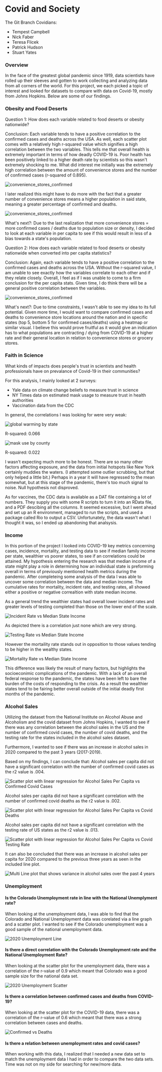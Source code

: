 # Covid and Society

The Git Branch Covidians:

- Tempest Campbell
- Nick Faber
- Teresa Flicek
- Patrick Hudson
- Stuart Yates

### Overview

In the face of the greatest global pandemic since 1919, data scientists have rolled up their sleeves and gotten to work collecting and analyzing data from all corners of the world. For this project, we each picked a topic of interest and looked for datasets to compare with data on Covid-19, mostly from Johns Hopkins. Below are some of our findings.

### Obesity and Food Deserts

Question 1: How does each variable related to food deserts or obesity nationwide?

Conclusion: Each variable tends to have a positive correlation to the confirmed cases and deaths across the USA. As well, each scatter plot comes with a relatively high r-squared value which signifies a high correlation between the two variables. This tells me that overall health is extremely important in terms of how deadly COVID-19 is. Poor health has been positively linked to a higher death rate by scientists so this wasn't extremely shocking to me. What did interest me initially was the extremely high correlation between the amount of convenience stores and the number of confirmed cases (r-squared of 0.895). 

![convenience_stores_confirmed](Nutrition/Output/ConvenienceStoresConfirmedActual.png)


I later realized this might have to do more with the fact that a greater number of convenience stores means a higher population in said state, meaning a greater percentage of confirmed and deaths. 

![convenience_stores_confirmed](Nutrition/Output/ConvenienceStoresConfirmed.png)

What's next?: Due to the last realization that more convenience stores = more confirmed cases / deaths due to population size or density, I decided to look at each variable in per capita to see if this would result in less of a bias towards a state's population.

Question 2: How does each variable related to food deserts or obesity nationwide when converted into per capita statistics?

Conclusion: Again, each variable tends to have a positive correlation to the confirmed cases and deaths across the USA. Without the r-squared value, I am unable to see exactly how the variables correlate to each other and if they relate closely. Overall, I feel as if I was unable to come to a firm conclusion for the per capita stats. Given time, I do think there will be a general positive correlation between the variables.

![convenience_stores_confirmed](Top5StatesConfObese.png)

What's next?: Due to time constraints, I wasn't able to see my idea to its full potential. Given more time, I would want to compare confirmed cases and deaths to convenience store locations around the nation and in specific states (top 5, bottom 5 for confirmed cases/deaths) using a heatmap or similar visual. I believe this would prove fruitful as it would give an indication has to what populations are contracting / dying from COVID-19 at a higher rate and their general location in relation to convenience stores or grocery stores.

### Faith in Science

What kinds of impacts does people's trust in scientists and health professionals have on prevalance of Covid-19 in their communities?

For this analysis, I mainly looked at 2 surveys:

- Yale data on climate change beliefs to measure trust in science
- NY Times data on estimated mask usage to measure trust in health authorities
- Vaccination data from the CDC

In general, the correlations I was looking for were very weak:

![global warming by state](Science/output/cases-vs-gw-by-state.png)

R-squared: 0.066

![mask use by county](Science/output/cases-vs-masks-by-county.png)

R-squared: 0.022

I wasn't expecting much more to be honest. There are so many other factors affecting exposure, and the data from initial hotspots like New York certainly muddies the waters. (I attempted some outlier scrubbing, but that only helped a little bit.) Perhaps in a year it will have regressed to the mean somewhat, but at this stage of the pandemic, there's too much signal to noise. Null hypothesis not disproved.

As for vaccines, the CDC data is available as a DAT file containing a lot of numbers. They supply you with some R scripts to turn it into an RData file, and a PDF descibing all the columns. It seemed excessive, but I went ahead and set up an R environment, managed to run the scripts, and used a package called Rio to output a CSV. Unfortunately, the data wasn't what I thought it was, so I ended up abandoning that analsysis.

### Income

In this portion of the project I looked into COVID-19 key metrics concerning cases, incidence, mortality, and testing data to see if median family income per state, wealthier vs poorer states, to see if an correlations could be attained. My hypothesis entering the research was that median income of a state might play a role in determining how an individual state is preforming overall in terms of previously mentioned health metrics during the pandemic. After completeing some analysis of the data I was able to uncover some correlation between the data and median income. The cumulative rates for mortality, incident rate, and testing rates, all showed either a positive or negative correaltion with state median income. 

As a general trend the wealthier states had overall lower incident rates and greater levels of testing completed than those on the lower end of the scale.

![Incident Rate vs Median State Income](MedianIncome/Output/Incident_rate_scatter.png)

As depicted there is a correlation just none which are very strong.

![Testing Rate vs Median State Income](MedianIncome/Output/testing_rate_scatter.png)

However the mortaility rate stands out in opposition to those values tending to be higher in the wealthy states. 

![Mortality Rate vs Median State Income](MedianIncome/Output/mortality_rate_scatter.png)

This difference was likely the result of many factors, but highlights the socioeconimic complications of the pandemic. With a lack of an overall federal response to the pandemic, the states have been left to bare the burden of the costs of responding to the crisis. As a result the wealthier states tend to be fairing better overall outside of the initial deadly first months of the pandemic. 

### Alcohol Sales

Utilizing the dataset from the National Institute on Alcohol Abuse and Alcoholism and the covid dataset from Johns Hopkins, I wanted to see if there was any correlation between the alcohol sales in the US and the number of confirmed covid cases, the number of covid deaths, and the testing rate for the states included in the alcohol sales dataset.

Furthermore, I wanted to see if there was an increase in alcohol sales in 2020 compared to the past 3 years (2017-2019).

Based on my findings, I can conclude that:
Alcohol sales per capita did not have a significant correlation with the number of confirmed covid cases as the r2 value is .004. 

![Scatter plot with linear regression for Alcohol Sales Per Capita vs Confirmed Covid Cases](AlcoholSales/Output/Alc-Sales-PerCapita-vs-Confirmed-Cases.png)

Alcohol sales per capita did not have a significant correlation with the number of confirmed covid deaths as the r2 value is .002. 

![Scatter plot with linear regression for Alcohol Sales Per Capita vs Covid Deaths](AlcoholSales/Output/Alc-Sales-PerCapita-vs-Covid-Deaths.png)

Alcohol sales per capita did not have a significant correlation with the testing rate of US states as the r2 value is .013.

![Scatter plot with linear regression for Alcohol Sales Per Capita vs Covid Testing Rate](AlcoholSales/Output/Alc-Sales-PerCapita-vs-Testing-Rate.png)

It can also be concluded that there was an increase in alcohol sales per capita for 2020 compared to the previous three years as seen in the included line plot.

![Multi Line plot that shows variance in alcohol sales over the past 4 years](AlcoholSales/Output/Alc-Sales-PerCapita-past-4-years.png)

### Unemployment
#### Is the Colorado Unemployment rate in line with the National Unemplyment rate?
When looking at the unemployment data, I was able to find that the Colorado and National Unemployment data was corelated via a line graph and a scatter plot. I wanted to see if the Colorado unemployment was a good sample of the national unemployment data.

![2020 Unemployment Line](/Unemployment/Output/2020_National_and_Colorado_UnemploymentRates.png)

#### Is there a direct correlation with the Colorado Unemployment rate and the National Unemployment Rate?
When looking at the scatter plot for the unemployment data, there was a correlation of the r-value of 0.9 which meant that Colorado was a good sample size for the national data set.

![2020 Unemployment Scatter](https://github.com/teresaflicek/Project1/blob/main/Unemployment/Output/2020%20National%20vs.%20Colorado%20Unemployment%20Rate.png?raw=true)

#### Is there a correlation between confirmed cases and deaths from COVID-19?
When looking at the scatter plot for the COVID-19 data, there was a correlation of the r-value of 0.6 which meant that there was a strong correlation between cases and deaths.

![Confirmed vs Deaths](https://github.com/teresaflicek/Project1/blob/main/Unemployment/Output/Confirmed%20vs%20Deaths.png?raw=true)

#### Is there a relation between unemployment rates and covid cases?
When working with this data, I realized that I needed a new data set to match the unemployment data I had in order to compare the two data sets. Time was not on my side for searching for new/more data. 

